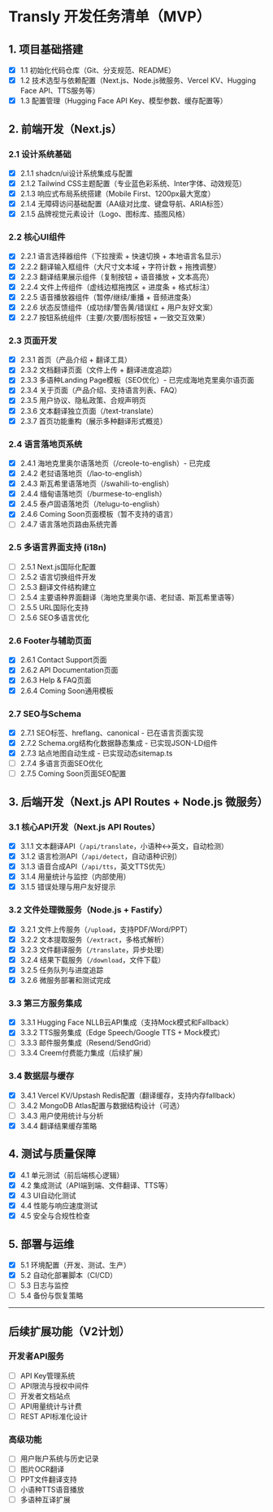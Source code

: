 # Transly 开发任务清单（MVP）

## 1. 项目基础搭建
- [x] 1.1 初始化代码仓库（Git、分支规范、README）
- [x] 1.2 技术选型与依赖配置（Next.js、Node.js微服务、Vercel KV、Hugging Face API、TTS服务等）
- [x] 1.3 配置管理（Hugging Face API Key、模型参数、缓存配置等）

## 2. 前端开发（Next.js）
### 2.1 设计系统基础
- [x] 2.1.1 shadcn/ui设计系统集成与配置
- [x] 2.1.2 Tailwind CSS主题配置（专业蓝色彩系统、Inter字体、动效规范）
- [x] 2.1.3 响应式布局系统搭建（Mobile First、1200px最大宽度）
- [x] 2.1.4 无障碍访问基础配置（AA级对比度、键盘导航、ARIA标签）
- [x] 2.1.5 品牌视觉元素设计（Logo、图标库、插图风格）

### 2.2 核心UI组件
- [x] 2.2.1 语言选择器组件（下拉搜索 + 快速切换 + 本地语言名显示）
- [x] 2.2.2 翻译输入框组件（大尺寸文本域 + 字符计数 + 拖拽调整）
- [x] 2.2.3 翻译结果展示组件（复制按钮 + 语音播放 + 文本高亮）
- [x] 2.2.4 文件上传组件（虚线边框拖拽区 + 进度条 + 格式标注）
- [x] 2.2.5 语音播放器组件（暂停/继续/重播 + 音频进度条）
- [x] 2.2.6 状态反馈组件（成功绿/警告黄/错误红 + 用户友好文案）
- [x] 2.2.7 按钮系统组件（主要/次要/图标按钮 + 一致交互效果）

### 2.3 页面开发
- [x] 2.3.1 首页（产品介绍 + 翻译工具）
- [x] 2.3.2 文档翻译页面（文件上传 + 翻译进度追踪）
- [x] 2.3.3 多语种Landing Page模板（SEO优化）- 已完成海地克里奥尔语页面
- [x] 2.3.4 关于页面（产品介绍、支持语言列表、FAQ）
- [x] 2.3.5 用户协议、隐私政策、合规声明页
- [x] 2.3.6 文本翻译独立页面（/text-translate）
- [x] 2.3.7 首页功能重构（展示多种翻译形式概览）

### 2.4 语言落地页系统
- [x] 2.4.1 海地克里奥尔语落地页（/creole-to-english）- 已完成
- [x] 2.4.2 老挝语落地页（/lao-to-english）
- [x] 2.4.3 斯瓦希里语落地页（/swahili-to-english）
- [x] 2.4.4 缅甸语落地页（/burmese-to-english）
- [x] 2.4.5 泰卢固语落地页（/telugu-to-english）
- [x] 2.4.6 Coming Soon页面模板（暂不支持的语言）
- [ ] 2.4.7 语言落地页路由系统完善

### 2.5 多语言界面支持 (i18n)
- [ ] 2.5.1 Next.js国际化配置
- [ ] 2.5.2 语言切换组件开发
- [ ] 2.5.3 翻译文件结构建立
- [ ] 2.5.4 主要语种界面翻译（海地克里奥尔语、老挝语、斯瓦希里语等）
- [ ] 2.5.5 URL国际化支持
- [ ] 2.5.6 SEO多语言优化

### 2.6 Footer与辅助页面
- [x] 2.6.1 Contact Support页面
- [x] 2.6.2 API Documentation页面
- [x] 2.6.3 Help & FAQ页面  
- [x] 2.6.4 Coming Soon通用模板

### 2.7 SEO与Schema
- [x] 2.7.1 SEO标签、hreflang、canonical - 已在语言页面实现
- [x] 2.7.2 Schema.org结构化数据静态集成 - 已实现JSON-LD组件
- [x] 2.7.3 站点地图自动生成 - 已实现动态sitemap.ts
- [ ] 2.7.4 多语言页面SEO优化
- [ ] 2.7.5 Coming Soon页面SEO配置

## 3. 后端开发（Next.js API Routes + Node.js 微服务）
### 3.1 核心API开发（Next.js API Routes）
- [x] 3.1.1 文本翻译API（`/api/translate`，小语种↔英文，自动检测）
- [x] 3.1.2 语言检测API（`/api/detect`，自动语种识别）
- [x] 3.1.3 语音合成API（`/api/tts`，英文TTS优先）
- [x] 3.1.4 用量统计与监控（内部使用）
- [x] 3.1.5 错误处理与用户友好提示

### 3.2 文件处理微服务（Node.js + Fastify）
- [x] 3.2.1 文件上传服务（`/upload`，支持PDF/Word/PPT）
- [x] 3.2.2 文本提取服务（`/extract`，多格式解析）
- [x] 3.2.3 文件翻译服务（`/translate`，异步处理）
- [x] 3.2.4 结果下载服务（`/download`，文件下载）
- [x] 3.2.5 任务队列与进度追踪
- [x] 3.2.6 微服务部署和测试完成

### 3.3 第三方服务集成
- [x] 3.3.1 Hugging Face NLLB云API集成（支持Mock模式和Fallback）
- [x] 3.3.2 TTS服务集成（Edge Speech/Google TTS + Mock模式）
- [ ] 3.3.3 邮件服务集成（Resend/SendGrid）
- [ ] 3.3.4 Creem付费能力集成（后续扩展）

### 3.4 数据层与缓存
- [x] 3.4.1 Vercel KV/Upstash Redis配置（翻译缓存，支持内存fallback）
- [ ] 3.4.2 MongoDB Atlas配置与数据结构设计（可选）
- [ ] 3.4.3 用户使用统计与分析
- [x] 3.4.4 翻译结果缓存策略

## 4. 测试与质量保障
- [x] 4.1 单元测试（前后端核心逻辑）
- [x] 4.2 集成测试（API端到端、文件翻译、TTS等）
- [x] 4.3 UI自动化测试
- [x] 4.4 性能与响应速度测试
- [x] 4.5 安全与合规性检查

## 5. 部署与运维
- [x] 5.1 环境配置（开发、测试、生产）
- [x] 5.2 自动化部署脚本（CI/CD）
- [ ] 5.3 日志与监控
- [ ] 5.4 备份与恢复策略

---

## 后续扩展功能（V2计划）
### 开发者API服务
- [ ] API Key管理系统
- [ ] API限流与授权中间件
- [ ] 开发者文档站点
- [ ] API用量统计与计费
- [ ] REST API标准化设计

### 高级功能
- [ ] 用户账户系统与历史记录
- [ ] 图片OCR翻译
- [ ] PPT文件翻译支持
- [ ] 小语种TTS语音播放
- [ ] 多语种互译扩展 